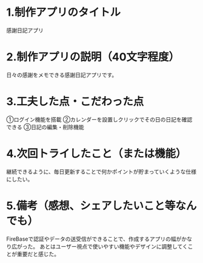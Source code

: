 # 1.制作アプリのタイトル
感謝日記アプリ

# 2.制作アプリの説明（40文字程度）
日々の感謝をメモできる感謝日記アプリです。

# 3.工夫した点・こだわった点
①ログイン機能を搭載
②カレンダーを設置しクリックでその日の日記を確認できる
③日記の編集・削除機能

# 4.次回トライしたこと（または機能）
継続できるように、毎日更新することで何かポイントが貯まっていくような仕様にしたい。

# 5.備考（感想、シェアしたいこと等なんでも）
FireBaseで認証やデータの送受信ができることで、作成するアプリの幅がかなり広がった。
あとはユーザー視点で使いやすい機能やデザインに調整してくことが重要だと感じた。
